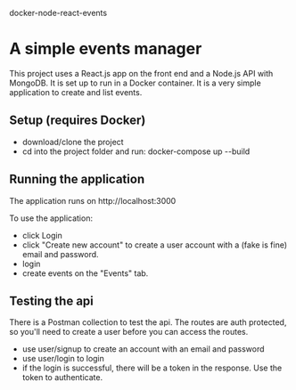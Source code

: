 docker-node-react-events

# A simple events manager
This project uses a React.js app on the front end and a Node.js API with  MongoDB. It is set up to run in a Docker container. It is a very simple application to create and list events.

## Setup (requires Docker)
- download/clone the project
- cd into the project folder and run:
docker-compose up --build

## Running the application
The application runs on http://localhost:3000

To use the application:
- click Login
- click "Create new account" to create a user account with a (fake is fine) email and password.
- login
- create events on the "Events" tab.

## Testing the api
There is a Postman collection to test the api.
The routes are auth protected, so you'll need to create a user before you can access the routes.
- use user/signup to create an account with an email and password
- use user/login to login
- if the login is successful, there will be a token in the response. Use the token to authenticate. 
